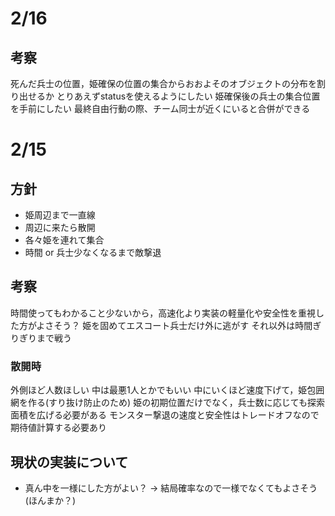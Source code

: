 # 2/16

## 考察

死んだ兵士の位置，姫確保の位置の集合からおおよそのオブジェクトの分布を割り出せるか
とりあえずstatusを使えるようにしたい
姫確保後の兵士の集合位置を手前にしたい
最終自由行動の際、チーム同士が近くにいると合併ができる

# 2/15

## 方針

- 姫周辺まで一直線
- 周辺に来たら散開
- 各々姫を連れて集合
- 時間 or 兵士少なくなるまで敵撃退

## 考察

時間使ってもわかること少ないから，高速化より実装の軽量化や安全性を重視した方がよさそう？
姫を固めてエスコート兵士だけ外に逃がす
それ以外は時間ぎりぎりまで戦う

### 散開時

外側ほど人数ほしい 中は最悪1人とかでもいい
中にいくほど速度下げて，姫包囲網を作る(すり抜け防止のため)
姫の初期位置だけでなく，兵士数に応じても探索面積を広げる必要がある
モンスター撃退の速度と安全性はトレードオフなので期待値計算する必要あり

## 現状の実装について

- 真ん中を一様にした方がよい？ -> 結局確率なので一様でなくてもよさそう(ほんまか？)
